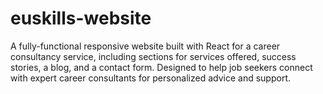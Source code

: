 # euskills-website
 A fully-functional responsive website built with React for a career consultancy service, including sections for services offered, success stories, a blog, and a contact form. Designed to help job seekers connect with expert career consultants for personalized advice and support.
